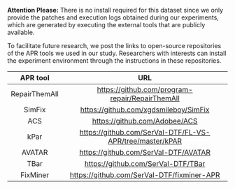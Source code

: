 **Attention Please:** There is no install required for this dataset since we only provide the patches and execution logs obtained during our experiments, which are generated by executing the external tools that are publicly available.

To facilitate future research, we post the links to open-source repositories of the APR tools we used in our study. Researchers with interests can install the experiment environment through the instructions in these repositories.

| APR tool | URL |
|:-:|:-:|
|RepairThemAll|https://github.com/program-repair/RepairThemAll|
|SimFix|https://github.com/xgdsmileboy/SimFix|
|ACS|https://github.com/Adobee/ACS|
|kPar|https://github.com/SerVal-DTF/FL-VS-APR/tree/master/kPAR|
|AVATAR|https://github.com/SerVal-DTF/AVATAR|
|TBar|https://github.com/SerVal-DTF/TBar|
|FixMiner|https://github.com/SerVal-DTF/fixminer-APR|
